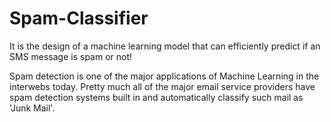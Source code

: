 # Spam-Classifier
It is the design of a machine learning model that can efficiently predict if an SMS message is spam or not!

Spam detection is one of the major applications of Machine Learning in the interwebs today. Pretty much all of the major email service providers have spam detection systems built in and automatically classify such mail as 'Junk Mail'.


